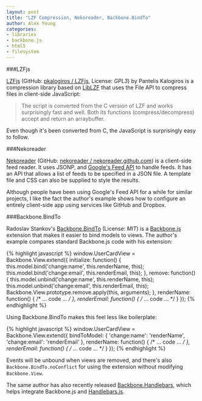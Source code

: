 ```yaml
---
layout: post
title: "LZF Compression, Nekoreader, Backbone.BindTo"
author: Alex Young
categories: 
- libraries
- backbone.js
- html5
- filesystem
---
```


###LZFjs

[LZFjs](http://lzf.childnodes.com/) (GitHub: [pkalogiros / LZFjs](https://github.com/pkalogiros/LZFjs), License: _GPL3_) by Pantelis Kalogiros is a compression library based on [LibLZF](http://oldhome.schmorp.de/marc/liblzf.html) that uses the File API to compress files in client-side JavaScript:

> The script is converted from the C version of LZF and works surprisingly fast and well. Both its functions (compress/decompress) accept and return an arraybuffer.

Even though it's been converted from C, the JavaScript is surprisingly easy to follow. 

###Nekoreader

[Nekoreader](http://nekoreader.github.com/) (GitHub: [nekoreader / nekoreader.github.com](https://github.com/nekoreader/nekoreader.github.com)) is a client-side feed reader.  It uses JSONP, and [Google's Feed API](https://developers.google.com/feed/) to handle feeds.  It has an API that allows a list of feeds to be specified in a JSON file.  A template file and CSS can also be supplied to style the results.

Although people have been using Google's Feed API for a while for similar projects, I like the fact the author's example shows how to configure an entirely client-side app using services like GitHub and Dropbox.

###Backbone.BindTo

Radoslav Stankov's [Backbone.BindTo](https://github.com/RStankov/backbone-bind-to) (License: _MIT_) is a [Backbone.js](http://backbonejs.org/) extension that makes it easier to bind models to views.  The author's example compares standard Backbone.js code with his extension:

{% highlight javascript %}
window.UserCardView = Backbone.View.extend({
  initialize: function() {
    this.model.bind('change:name',  this.renderName,  this);
    this.model.bind('change:email', this.renderEmail, this);
  },
  remove: function() {
    this.model.unbind('change:name',  this.renderName,  this);
    this.model.unbind('change:email', this.renderEmail, this);
    Backbone.View.prototype.remove.apply(this, arguments);
  },
  renderName:  function() { /* ... code ... */ },
  renderEmail: function() { /* ... code ... */ }
});
{% endhighlight %}

Using Backbone.BindTo makes this feel less like boilerplate:

{% highlight javascript %}
window.UserCardView = Backbone.View.extend({
  bindToModel: {
    'change:name':  'renderName',
    'change:email': 'renderEmail'
  },
  renderName:  function() { /* ... code ... */ },
  renderEmail: function() { /* ... code ... */ }
});
{% endhighlight %}

Events will be unbound when views are removed, and there's also `Backbone.BindTo.noConflict` for using the extension without modifying `Backbone.View`.

The same author has also recently released [Backbone.Handlebars](https://github.com/RStankov/backbone-handlebars), which helps integrate Backbone.js and [Handlebars.js](http://handlebarsjs.com/).
